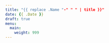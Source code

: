 ```yaml
---
title: "{{ replace .Name "-" " " | title }}"
date: {{ .Date }}
draft: true
menu:
  main:
    weight: 999
---
```

